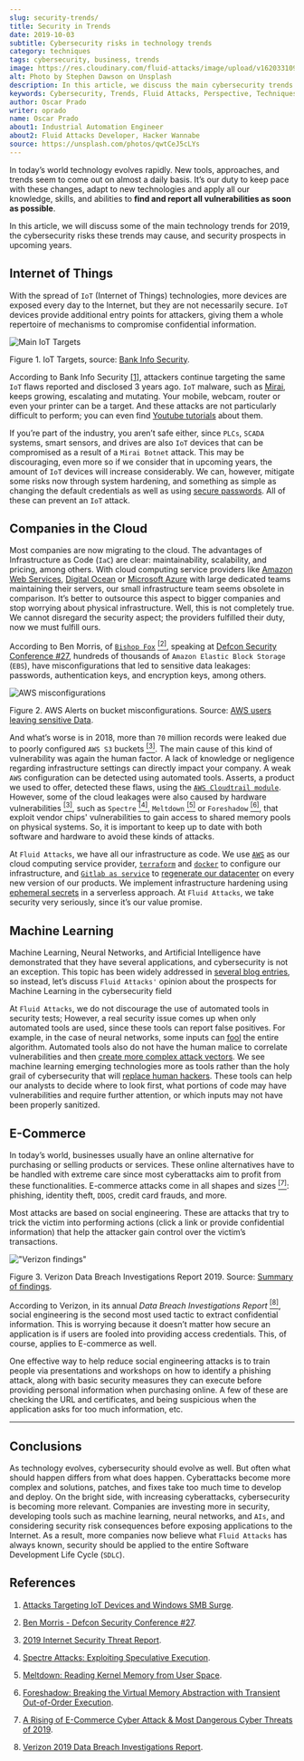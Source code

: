 ```yaml
---
slug: security-trends/
title: Security in Trends
date: 2019-10-03
subtitle: Cybersecurity risks in technology trends
category: techniques
tags: cybersecurity, business, trends
image: https://res.cloudinary.com/fluid-attacks/image/upload/v1620331094/blog/security-trends/cover_v2lf0a.webp
alt: Photo by Stephen Dawson on Unsplash
description: In this article, we discuss the main cybersecurity trends for 2019, how to keep your company secured, and how Fluid Attacks deals with these kinds of threats.
keywords: Cybersecurity, Trends, Fluid Attacks, Perspective, Techniques, Attacks, Ethical Hacking, Pentesting
author: Oscar Prado
writer: oprado
name: Oscar Prado
about1: Industrial Automation Engineer
about2: Fluid Attacks Developer, Hacker Wannabe
source: https://unsplash.com/photos/qwtCeJ5cLYs
---
```


In today’s world technology evolves rapidly. New tools, approaches, and
trends seem to come out on almost a daily basis. It’s our duty to keep
pace with these changes, adapt to new technologies and apply all our
knowledge, skills, and abilities to **find and report all
vulnerabilities as soon as possible**.

In this article, we will discuss some of the main technology trends for
2019, the cybersecurity risks these trends may cause, and security
prospects in upcoming years.

## Internet of Things

With the spread of `IoT` (Internet of Things) technologies, more devices
are exposed every day to the Internet, but they are not necessarily
secure. `IoT` devices provide additional entry points for attackers,
giving them a whole repertoire of mechanisms to compromise confidential
information.

<div class="imgblock">

![Main IoT Targets](https://res.cloudinary.com/fluid-attacks/image/upload/v1620331093/blog/security-trends/iot-attacks_fvrvko.webp)

<div class="title">

Figure 1. IoT Targets, source: [Bank Info
Security](https://www.bankinfosecurity.com/attacks-targeting-iot-devices-windows-smb-surge-a-13082).

</div>

</div>

According to Bank Info Security [\[1\]](#r1), attackers continue
targeting the same `IoT` flaws reported and disclosed 3 years ago. `IoT`
malware, such as
[Mirai](https://www.cloudflare.com/learning/ddos/glossary/mirai-botnet/),
keeps growing, escalating and mutating. Your mobile, webcam, router or
even your printer can be a target. And these attacks are not
particularly difficult to perform; you can even find [Youtube
tutorials](https://www.youtube.com/watch?v=6JFP_gUIZZY) about them.

If you’re part of the industry, you aren’t safe either, since `PLCs`,
`SCADA` systems, smart sensors, and drives are also `IoT` devices that
can be compromised as a result of a `Mirai Botnet` attack. This may be
discouraging, even more so if we consider that in upcoming years, the
amount of `IoT` devices will increase considerably. We can, however,
mitigate some risks now through system hardening, and something as
simple as changing the default credentials as well as using [secure
passwords](../requiem-password/). All of these can prevent an `IoT`
attack.

## Companies in the Cloud

Most companies are now migrating to the cloud. The advantages of
Infrastructure as Code (`IaC`) are clear: maintainability, scalability,
and pricing, among others. With cloud computing service providers like
[Amazon Web Services](https://aws.amazon.com/), [Digital
Ocean](https://www.digitalocean.com/) or [Microsoft
Azure](https://azure.microsoft.com/es-es/) with large dedicated teams
maintaining their servers, our small infrastructure team seems obsolete
in comparison. It’s better to outsource this aspect to bigger companies
and stop worrying about physical infrastructure. Well, this is not
completely true. We cannot disregard the security aspect; the providers
fulfilled their duty, now we must fulfill ours.

According to Ben Morris, of [`Bishop Fox`](https://www.bishopfox.com/)
[<sup>\[2\]</sup>](#r2), speaking at [Defcon Security Conference
\#27](https://www.defcon.org/html/defcon-27/dc-27-index.html), hundreds
of thousands of `Amazon Elastic Block Storage` (`EBS`), have
misconfigurations that led to sensitive data leakages: passwords,
authentication keys, and encryption keys, among others.

<div class="imgblock">

![AWS misconfigurations](https://res.cloudinary.com/fluid-attacks/image/upload/v1620331091/blog/security-trends/aws-alarm_qu2dfx.webp)

<div class="title">

Figure 2. AWS Alerts on bucket misconfigurations. Source: [AWS users leaving
sensitive Data](https://thenextweb.com/security/2017/06/02/amazon-web-services-leak-data-aws/).

</div>

</div>

And what’s worse is in 2018, more than `70` million records were leaked
due to poorly configured `AWS S3` buckets [<sup>\[3\]</sup>](#r3). The
main cause of this kind of vulnerability was again the human factor. A
lack of knowledge or negligence regarding infrastructure settings can
directly impact your company. A weak `AWS` configuration can be detected
using automated tools. Asserts, a product we used to offer, detected
these flaws, using the [`AWS Cloudtrail
module`](https://aws.amazon.com/cloudtrail/).
However, some of the cloud leakages were also caused by hardware
vulnerabilities [<sup>\[3\]</sup>](#r3), such as `Spectre`
[<sup>\[4\]</sup>](#r4), `Meltdown` [<sup>\[5\]</sup>](#r5) or
`Foreshadow` [<sup>\[6\]</sup>](#r6), that exploit vendor chips'
vulnerabilities to gain access to shared memory pools on physical
systems. So, it is important to keep up to date with both software and
hardware to avoid these kinds of attacks.

At `Fluid Attacks`, we have all our infrastructure as code. We use
[`AWS`](https://aws.amazon.com/s3/) as our cloud computing service
provider, [`terraform`](https://www.terraform.io/) and
[`docker`](https://www.docker.com/) to configure our infrastructure, and
[`Gitlab as service`](https://gitlab.com/) to [regenerate our
datacenter](../../about-us/events/burn-the-datacenter/) on every new
version of our products. We implement infrastructure hardening using
[ephemeral
secrets](https://www.hashicorp.com/blog/why-we-need-dynamic-secrets) in
a serverless approach. At `Fluid Attacks`, we take security very
seriously, since it’s our value promise.

## Machine Learning

Machine Learning, Neural Networks, and Artificial Intelligence have
demonstrated that they have several applications, and cybersecurity is
not an exception. This topic has been widely addressed in [several blog
entries](../tags/machine-learning/), so instead, let’s discuss `Fluid
Attacks'` opinion about the prospects for Machine Learning in the
cybersecurity field

At `Fluid Attacks`, we do not discourage the use of automated tools in
security tests; However, a real security issue comes up when only
automated tools are used, since these tools can report false positives.
For example, in the case of neural networks, some inputs can
[fool](../fool-machine/) the entire algorithm. Automated tools also do
not have the human malice to correlate vulnerabilities and then [create
more complex attack vectors](../importance-pentesting/). We see machine
learning emerging technologies more as tools rather than the holy grail
of cybersecurity that will [replace human
hackers](../replaced-machines/). These tools can help our analysts to
decide where to look first, what portions of code may have
vulnerabilities and require further attention, or which inputs may not
have been properly sanitized.

## E-Commerce

In today’s world, businesses usually have an online alternative for
purchasing or selling products or services. These online alternatives
have to be handled with extreme care since most cyberattacks aim to
profit from these functionalities. E-commerce attacks come in all shapes
and sizes [<sup>\[7\]</sup>](#r7): phishing, identity theft, `DDOS`,
credit card frauds, and more.

Most attacks are based on social engineering. These are attacks that try
to trick the victim into performing actions (click a link or provide
confidential information) that help the attacker gain control over the
victim’s transactions.

<div class="imgblock">

!["Verizon findings"](https://res.cloudinary.com/fluid-attacks/image/upload/c_scale,w_500/v1620331092/blog/security-trends/verizon-findings_qc7unv.webp)

<div class="title">

Figure 3. Verizon Data Breach Investigations Report 2019. Source:
[Summary of findings](https://enterprise.verizon.com/resources/reports/dbir/2019/summary-of-findings/).

</div>

</div>

According to Verizon, in its annual *Data Breach Investigations Report*
[<sup>\[8\]</sup>](#r8), social engineering is the second most used
tactic to extract confidential information. This is worrying because it
doesn’t matter how secure an application is if users are fooled into
providing access credentials. This, of course, applies to E-commerce as
well.

One effective way to help reduce social engineering attacks is to train
people via presentations and workshops on how to identify a phishing
attack, along with basic security measures they can execute before
providing personal information when purchasing online. A few of these
are checking the URL and certificates, and being suspicious when the
application asks for too much information, etc.

---
## Conclusions

As technology evolves, cybersecurity should evolve as well. But often
what should happen differs from what does happen. Cyberattacks become
more complex and solutions, patches, and fixes take too much time to
develop and deploy. On the bright side, with increasing cyberattacks,
cybersecurity is becoming more relevant. Companies are investing more in
security, developing tools such as machine learning, neural networks,
and `AIs`, and considering security risk consequences before exposing
applications to the Internet. As a result, more companies now believe
what `Fluid Attacks` has always known, security should be applied to the
entire Software Development Life Cycle (`SDLC`).

## References

1. [Attacks Targeting IoT Devices and Windows SMB
    Surge](https://www.bankinfosecurity.com/attacks-targeting-iot-devices-windows-smb-surge-a-13082).

2. [Ben Morris - Defcon Security Conference
    \#27](https://www.defcon.org/html/defcon-27/dc-27-speakers.html#Morris).

3. [2019 Internet Security Threat
    Report](https://www.symantec.com/security-center/threat-report?om_ext_cid=biz_vnty_istr-24_multi_v10195).

4. [Spectre Attacks: Exploiting Speculative
    Execution](https://spectreattack.com/spectre.pdf).

5. [Meltdown: Reading Kernel Memory from User
    Space](https://meltdownattack.com/meltdown.pdf).

6. [Foreshadow: Breaking the Virtual Memory Abstraction with Transient
    Out-of-Order Execution](https://foreshadowattack.eu/).

7. [A Rising of E-Commerce Cyber Attack & Most Dangerous Cyber Threats
    of 2019](https://gbhackers.com/a-rising-of-e-commerce-cyber-attack-most-dangerous-threats-of-2019/).

8. [Verizon 2019 Data Breach Investigations
    Report](https://enterprise.verizon.com/resources/reports/dbir/).
